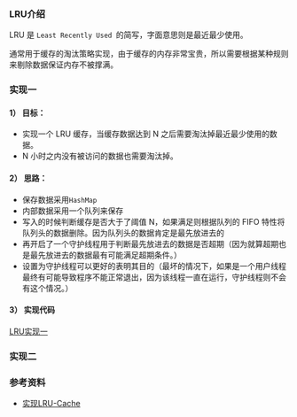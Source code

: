 ### LRU介绍

LRU 是 `Least Recently Used `的简写，字面意思则是最近最少使用。

通常用于缓存的淘汰策略实现，由于缓存的内存非常宝贵，所以需要根据某种规则来剔除数据保证内存不被撑满。

### 实现一

#### 1） 目标：
- 实现一个 LRU 缓存，当缓存数据达到 N 之后需要淘汰掉最近最少使用的数据。
- N 小时之内没有被访问的数据也需要淘汰掉。

#### 2） 思路：
- 保存数据采用`HashMap`
- 内部数据采用一个队列来保存
- 写入的时候判断缓存是否大于了阈值 N，如果满足则根据队列的 FIFO 特性将队列头的数据删除。因为队列头的数据肯定是最先放进去的
- 再开启了一个守护线程用于判断最先放进去的数据是否超期（因为就算超期也是最先放进去的数据最有可能满足超期条件。）
- 设置为守护线程可以更好的表明其目的（最坏的情况下，如果是一个用户线程最终有可能导致程序不能正常退出，因为该线程一直在运行，守护线程则不会有这个情况。）

#### 3） 实现代码

[LRU实现一](https://github.com/haobinaa/DataStructure-DesignPattern/blob/master/src/main/java/com/haobin/datastructure/algorithm/lru/LRUAbstractMap.java)


### 实现二


### 参考资料
- [实现LRU-Cache](https://crossoverjie.top/2018/04/07/algorithm/LRU-cache/)